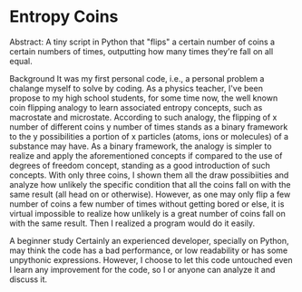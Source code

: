 # Entropy Coins
Abstract: A tiny script in Python that "flips" a certain number of coins a certain numbers of times, outputting how many times they're fall on all equal.

Background
It was my first personal code, i.e., a personal problem a chalange myself to solve by coding.
As a physics teacher, I've been propose to my high school students, for some time now, the well known coin flipping analogy to learn associated entropy concepts, such as macrostate and microstate.
According to such analogy, the flipping of x number of different coins y number of times stands as a binary framework to the y possibilities a portion of x particles (atoms, ions or molecules) of a substance may have. As a binary framework, the analogy is simpler to realize and apply the aforementioned concepts if compared to the use of degrees of freedom concept, standing as a good introduction of such concepts.
With only three coins, I shown them all the draw possibiities and analyze how unlikely the specific condition that all the coins fall on with the same result (all head on or otherwise). However, as one may only flip a few number of coins a few number of times without getting bored or else, it is virtual impossible to realize how unlikely is a great number of coins fall on with the same result. Then I realized a program would do it easily.

A beginner study
Certainly an experienced developer, specially on Python, may think the code has a bad performance, or low readability or has some unpythonic expressions. However, I choose to let this code untouched even I learn any improvement for the code, so I or anyone can analyze it and discuss it.
